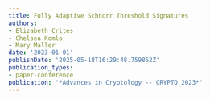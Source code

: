 ```yaml
---
title: Fully Adaptive Schnorr Threshold Signatures
authors:
- Elizabeth Crites
- Chelsea Komlo
- Mary Maller
date: '2023-01-01'
publishDate: '2025-05-18T16:29:48.759862Z'
publication_types:
- paper-conference
publication: '*Advances in Cryptology -- CRYPTO 2023*'
---
```

